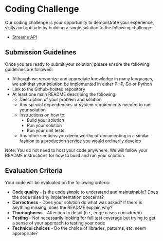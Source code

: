 # Coding Challenge
Our coding challenge is your opportunity to demonstrate your experience, skills and aptitude by building a single solution to the following challenge:
- [Streams API](https://github.com/discovery-digital/svc-codingchallenge/blob/master/streams_api.md)

## Submission Guidelines
Once you are ready to submit your solution, please ensure the following guidelines are followed:
- Although we recognize and appreciate knowledge in many languages, we ask that your solution be implemented in either PHP, Go or Python
- Link to the Github-hosted repository
- At least one main README describing the following:
  - Description of your problem and solution
  - Any special dependencies or system requirements needed to run your solution
  - Instructions on how to:
    - Build your solution
    - Run your solution
    - Run your unit tests
  - Any other sections you deem worthy of documenting in a similar fashion to a production service you would ordinarily develop

Note: You do not need to host your code anywhere. We will follow your README instructions for how to build and run your solution.

## Evaluation Criteria
Your code will be evaluated on the following criteria:
- **Code quality** - Is the code simple to understand and maintainable? Does the code raise any implementation concerns?
- **Correctness** - Does your solution do what was asked? If there is anything missing, does the README explain why?
- **Thoroughness** - Attention to detail (i.e., edge cases considered)
- **Testing** - Not necessarily looking for full test coverage but trying to get a sense of your approach to testing your code 
- **Technical choices** - Do the choice of libraries, patterns, etc. seem appropriate?
